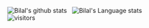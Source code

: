 ![Bilal's github stats](https://github-readme-stats.vercel.app/api?username=bilalbozkurt&show_icons=true&hide_border=true&include_all_commits=true)&nbsp;&nbsp;
![Bilal's Language stats](https://github-readme-stats-eight-theta.vercel.app/api/top-langs/?username=bilalbozkurt&layout=compact&langs_count=10&hide=shell,html,css)
<br />
![visitors](https://visitor-badge.laobi.icu/badge?page_id=bilalbozkurt.bilalbozkurt)
 
